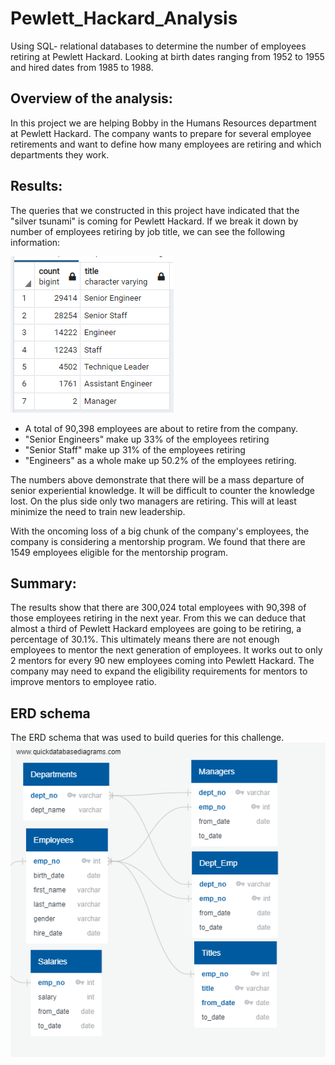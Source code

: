 # Pewlett_Hackard_Analysis
Using SQL- relational databases to determine the number of employees retiring at Pewlett Hackard. 
Looking at birth dates ranging from 1952 to 1955 and hired dates from 1985 to 1988.

## Overview of the analysis:
In this project we are helping Bobby in the Humans Resources department at Pewlett Hackard. The company wants to prepare for several employee retirements and want to define how many employees are retiring and which departments they work. 

## Results:
The queries that we constructed in this project have indicated that the "silver tsunami" is coming for Pewlett Hackard.
If we break it down by number of employees retiring by job title, we can see the following information:

![No. of Titles Retiring](Data/Titles_Retiring.png)

* A total of 90,398 employees are about to retire from the company.
* "Senior Engineers" make up 33% of the employees retiring 
* "Senior Staff" make up 31% of the employees retiring
* "Engineers" as a whole make up 50.2% of the employees retiring. 

The numbers above demonstrate that there will be a mass departure of senior experiential knowledge. It will be difficult to counter the knowledge lost.
On the plus side only two managers are retiring. This will at least minimize the need to train new leadership.

With the oncoming loss of a big chunk of the company's employees, the company is considering a mentorship program. 
We found that there are 1549 employees eligible for the mentorship program. 

## Summary:
The results show that there are 300,024 total employees with 90,398 of those employees retiring in the next year. From this we can deduce that almost a third of Pewlett Hackard employees are going to be retiring, a percentage of 30.1%. This ultimately means there are not enough employees to mentor the next generation of employees. It works out to only 2 mentors for every 90 new employees coming into Pewlett Hackard. The company may need to expand the eligibility requirements for mentors to improve mentors to employee ratio.

## ERD schema
The ERD schema that was used to build queries for this challenge.
![ERD schema](Data/EmployeeDB.png)
